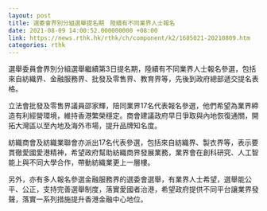 ```yaml
---
layout: post
title: 選委會界別分組選舉提名期　陸續有不同業界人士報名
date: 2021-08-09 14:00:52.000000000 +08:00
link: https://news.rthk.hk/rthk/ch/component/k2/1605021-20210809.htm
categories: rthk
---
```


選舉委員會界別分組選舉繼續第3日提名期，陸續有不同業界人士報名參選，包括來自紡織界、金融服務界、批發及零售界、教育界等，先後到政府總部遞交提名表格。

立法會批發及零售界議員邵家輝，陪同業界17名代表報名參選，他們希望為業界締造有利經營環境，維持香港繁榮穩定。商會建議政府早日爭取與內地恢復通關，開拓大灣區以至內地及海外市場，提升品牌知名度。

紡織商會及紡織業聯會亦派出17名代表參選，包括來自紡織界、製衣界等，表示要貫徹愛國愛港精神，希望政府幫助紡織商界發展業務，業界會在創科研究、人工智能上與不同大學合作，帶動紡織業更上一層樓。

另外，亦有多人報名參選金融服務界的選委會選舉，有業界人士希望，選舉能公平、公正，支持完善選舉制度，落實愛國者治港，希望政府提供不同平台讓業界發聲，落實一系列措施提升香港金融中心地位。
